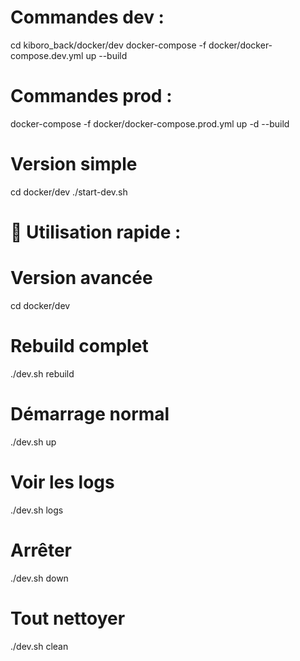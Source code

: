 # Commandes dev :
cd kiboro_back/docker/dev
docker-compose -f docker/docker-compose.dev.yml up --build

# Commandes prod :

docker-compose -f docker/docker-compose.prod.yml up -d --build

# Version simple

cd docker/dev
./start-dev.sh

# 🎯 Utilisation rapide :

# Version avancée

cd docker/dev

# Rebuild complet

./dev.sh rebuild

# Démarrage normal

./dev.sh up

# Voir les logs

./dev.sh logs

# Arrêter

./dev.sh down

# Tout nettoyer

./dev.sh clean
